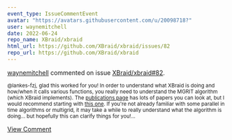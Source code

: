 ```yaml
---
event_type: IssueCommentEvent
avatar: "https://avatars.githubusercontent.com/u/20098718?"
user: waynemitchell
date: 2022-06-24
repo_name: XBraid/xbraid
html_url: https://github.com/XBraid/xbraid/issues/82
repo_url: https://github.com/XBraid/xbraid
---
```


<a href='https://github.com/waynemitchell' target='_blank'>waynemitchell</a> commented on issue <a href='https://github.com/XBraid/xbraid/issues/82' target='_blank'>XBraid/xbraid#82</a>.

<small>@lankes-fzj, glad this worked for you! In order to understand what XBraid is doing and how/when it calls various functions, you really need to understand the MGRIT algorithm (which XBraid implements). The [publications page](https://github.com/XBraid/xbraid/wiki/Project-Publications) has lots of papers you can look at, but I would recommend starting with [this one](https://raw.githubusercontent.com/wiki/XBraid/xbraid/papers/mgritPaper-2013-3.pdf). If you're not already familiar with some parallel in time algorithms or multigrid, it may take a while to really understand what the algorithm is doing... but hopefully this can clarify things for you!...</small>

<a href='https://github.com/XBraid/xbraid/issues/82' target='_blank'>View Comment</a>